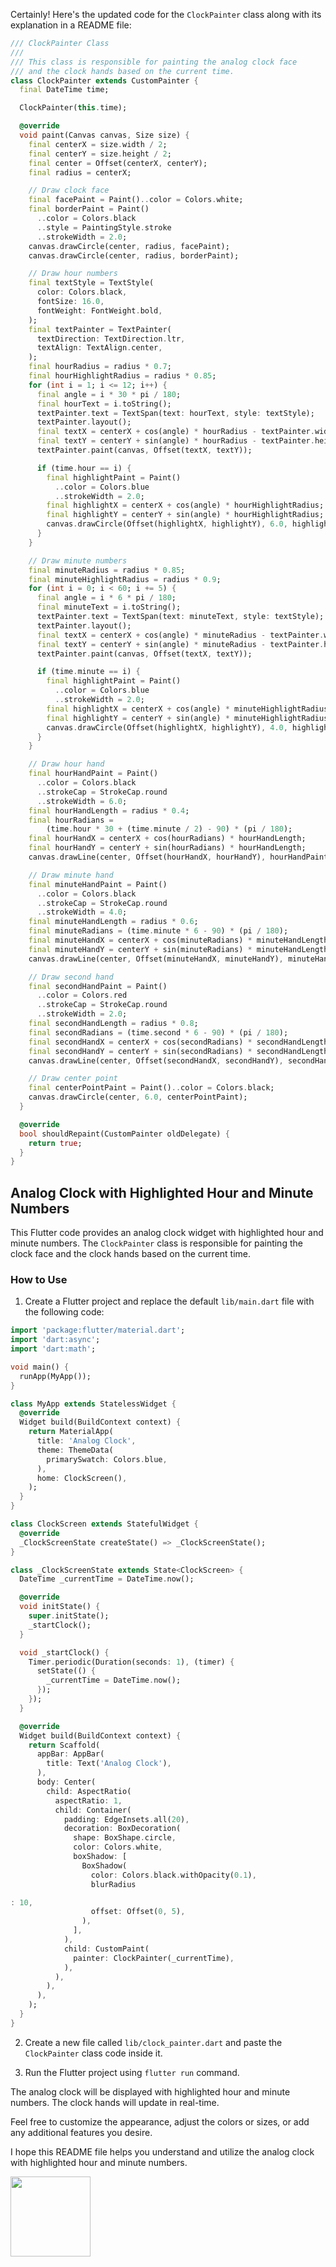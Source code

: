 Certainly! Here's the updated code for the `ClockPainter` class along with its explanation in a README file:

```dart
/// ClockPainter Class
///
/// This class is responsible for painting the analog clock face
/// and the clock hands based on the current time.
class ClockPainter extends CustomPainter {
  final DateTime time;

  ClockPainter(this.time);

  @override
  void paint(Canvas canvas, Size size) {
    final centerX = size.width / 2;
    final centerY = size.height / 2;
    final center = Offset(centerX, centerY);
    final radius = centerX;

    // Draw clock face
    final facePaint = Paint()..color = Colors.white;
    final borderPaint = Paint()
      ..color = Colors.black
      ..style = PaintingStyle.stroke
      ..strokeWidth = 2.0;
    canvas.drawCircle(center, radius, facePaint);
    canvas.drawCircle(center, radius, borderPaint);

    // Draw hour numbers
    final textStyle = TextStyle(
      color: Colors.black,
      fontSize: 16.0,
      fontWeight: FontWeight.bold,
    );
    final textPainter = TextPainter(
      textDirection: TextDirection.ltr,
      textAlign: TextAlign.center,
    );
    final hourRadius = radius * 0.7;
    final hourHighlightRadius = radius * 0.85;
    for (int i = 1; i <= 12; i++) {
      final angle = i * 30 * pi / 180;
      final hourText = i.toString();
      textPainter.text = TextSpan(text: hourText, style: textStyle);
      textPainter.layout();
      final textX = centerX + cos(angle) * hourRadius - textPainter.width / 2;
      final textY = centerY + sin(angle) * hourRadius - textPainter.height / 2;
      textPainter.paint(canvas, Offset(textX, textY));

      if (time.hour == i) {
        final highlightPaint = Paint()
          ..color = Colors.blue
          ..strokeWidth = 2.0;
        final highlightX = centerX + cos(angle) * hourHighlightRadius;
        final highlightY = centerY + sin(angle) * hourHighlightRadius;
        canvas.drawCircle(Offset(highlightX, highlightY), 6.0, highlightPaint);
      }
    }

    // Draw minute numbers
    final minuteRadius = radius * 0.85;
    final minuteHighlightRadius = radius * 0.9;
    for (int i = 0; i < 60; i += 5) {
      final angle = i * 6 * pi / 180;
      final minuteText = i.toString();
      textPainter.text = TextSpan(text: minuteText, style: textStyle);
      textPainter.layout();
      final textX = centerX + cos(angle) * minuteRadius - textPainter.width / 2;
      final textY = centerY + sin(angle) * minuteRadius - textPainter.height / 2;
      textPainter.paint(canvas, Offset(textX, textY));

      if (time.minute == i) {
        final highlightPaint = Paint()
          ..color = Colors.blue
          ..strokeWidth = 2.0;
        final highlightX = centerX + cos(angle) * minuteHighlightRadius;
        final highlightY = centerY + sin(angle) * minuteHighlightRadius;
        canvas.drawCircle(Offset(highlightX, highlightY), 4.0, highlightPaint);
      }
    }

    // Draw hour hand
    final hourHandPaint = Paint()
      ..color = Colors.black
      ..strokeCap = StrokeCap.round
      ..strokeWidth = 6.0;
    final hourHandLength = radius * 0.4;
    final hourRadians =
        (time.hour * 30 + (time.minute / 2) - 90) * (pi / 180);
    final hourHandX = centerX + cos(hourRadians) * hourHandLength;
    final hourHandY = centerY + sin(hourRadians) * hourHandLength;
    canvas.drawLine(center, Offset(hourHandX, hourHandY), hourHandPaint);

    // Draw minute hand
    final minuteHandPaint = Paint()
      ..color = Colors.black
      ..strokeCap = StrokeCap.round
      ..strokeWidth = 4.0;
    final minuteHandLength = radius * 0.6;
    final minuteRadians = (time.minute * 6 - 90) * (pi / 180);
    final minuteHandX = centerX + cos(minuteRadians) * minuteHandLength;
    final minuteHandY = centerY + sin(minuteRadians) * minuteHandLength;
    canvas.drawLine(center, Offset(minuteHandX, minuteHandY), minuteHandPaint);

    // Draw second hand
    final secondHandPaint = Paint()
      ..color = Colors.red
      ..strokeCap = StrokeCap.round
      ..strokeWidth = 2.0;
    final secondHandLength = radius * 0.8;
    final secondRadians = (time.second * 6 - 90) * (pi / 180);
    final secondHandX = centerX + cos(secondRadians) * secondHandLength;
    final secondHandY = centerY + sin(secondRadians) * secondHandLength;
    canvas.drawLine(center, Offset(secondHandX, secondHandY), secondHandPaint);

    // Draw center point
    final centerPointPaint = Paint()..color = Colors.black;
    canvas.drawCircle(center, 6.0, centerPointPaint);
  }

  @override
  bool shouldRepaint(CustomPainter oldDelegate) {
    return true;
  }
}
```

## Analog Clock with Highlighted Hour and Minute Numbers

This Flutter code provides an analog clock widget with highlighted hour and minute numbers. The `ClockPainter` class is responsible for painting the clock face and the clock hands based on the current time.

### How to Use

1. Create a Flutter project and replace the default `lib/main.dart` file with the following code:

```dart
import 'package:flutter/material.dart';
import 'dart:async';
import 'dart:math';

void main() {
  runApp(MyApp());
}

class MyApp extends StatelessWidget {
  @override
  Widget build(BuildContext context) {
    return MaterialApp(
      title: 'Analog Clock',
      theme: ThemeData(
        primarySwatch: Colors.blue,
      ),
      home: ClockScreen(),
    );
  }
}

class ClockScreen extends StatefulWidget {
  @override
  _ClockScreenState createState() => _ClockScreenState();
}

class _ClockScreenState extends State<ClockScreen> {
  DateTime _currentTime = DateTime.now();

  @override
  void initState() {
    super.initState();
    _startClock();
  }

  void _startClock() {
    Timer.periodic(Duration(seconds: 1), (timer) {
      setState(() {
        _currentTime = DateTime.now();
      });
    });
  }

  @override
  Widget build(BuildContext context) {
    return Scaffold(
      appBar: AppBar(
        title: Text('Analog Clock'),
      ),
      body: Center(
        child: AspectRatio(
          aspectRatio: 1,
          child: Container(
            padding: EdgeInsets.all(20),
            decoration: BoxDecoration(
              shape: BoxShape.circle,
              color: Colors.white,
              boxShadow: [
                BoxShadow(
                  color: Colors.black.withOpacity(0.1),
                  blurRadius

: 10,
                  offset: Offset(0, 5),
                ),
              ],
            ),
            child: CustomPaint(
              painter: ClockPainter(_currentTime),
            ),
          ),
        ),
      ),
    );
  }
}
```

2. Create a new file called `lib/clock_painter.dart` and paste the `ClockPainter` class code inside it.

3. Run the Flutter project using `flutter run` command.

The analog clock will be displayed with highlighted hour and minute numbers. The clock hands will update in real-time.

Feel free to customize the appearance, adjust the colors or sizes, or add any additional features you desire.

I hope this README file helps you understand and utilize the analog clock with highlighted hour and minute numbers.

<img src="screenshot/analog_clock.png" width="128"/>